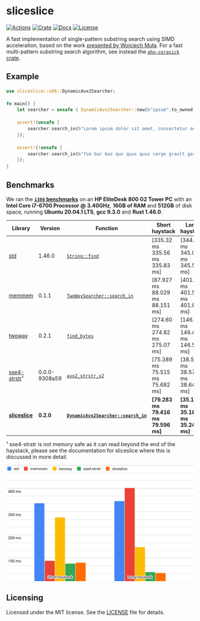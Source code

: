 # sliceslice

[![Actions](https://github.com/cloudflare/sliceslice-rs/workflows/Check/badge.svg)](https://github.com/cloudflare/sliceslice-rs/actions)
[![Crate](https://img.shields.io/crates/v/sliceslice)](https://crates.io/crates/sliceslice)
[![Docs](https://docs.rs/sliceslice/badge.svg)](https://docs.rs/sliceslice)
[![License](https://img.shields.io/crates/l/sliceslice)](LICENSE)

A fast implementation of single-pattern substring search using SIMD acceleration, based on the work [presented by Wojciech Muła](http://0x80.pl/articles/simd-strfind.html). For a fast multi-pattern substring search algorithm, see instead the [`aho-corasick` crate](https://github.com/BurntSushi/aho-corasick).

## Example

```rust
use sliceslice::x86::DynamicAvx2Searcher;

fn main() {
    let searcher = unsafe { DynamicAvx2Searcher::new(b"ipsum".to_owned().into()) };

    assert!(unsafe {
        searcher.search_in(b"Lorem ipsum dolor sit amet, consectetur adipiscing elit")
    });

    assert!(!unsafe {
        searcher.search_in(b"foo bar baz qux quux quuz corge grault garply waldo fred")
    });
}
```

## Benchmarks

We ran the **[`i386` benchmarks](bench/benches/i386.rs)** on an **HP EliteDesk 800 G2 Tower PC** with an **Intel Core i7-6700 Processor @ 3.40GHz**, **16GB of RAM** and **512GB** of disk space, running **Ubuntu 20.04.1 LTS**, **gcc 9.3.0** and **Rust 1.46.0**.

| **Library**                                                   | **Version**   | **Function**                                                                                                                           | **Short haystack**                  | **Long haystack**                   |
| ------------------------------------------------------------- | ------------- | -------------------------------------------------------------------------------------------------------------------------------------- | ----------------------------------- | ----------------------------------- |
| [std](https://doc.rust-lang.org/std/)                         | 1.46.0        | [`String::find`](https://doc.rust-lang.org/1.46.0/std/string/struct.String.html#method.find)                                           | [335.32 ms 335.56 ms 335.83 ms]     | [344.62 ms 345.01 ms 345.52 ms]     |
| [memmem](https://github.com/jneem/memmem)                     | 0.1.1         | [`TwoWaySearcher::search_in`](https://docs.rs/memmem/0.1.1/memmem/struct.TwoWaySearcher.html#method.search_in)                         | [87.927 ms 88.029 ms 88.151 ms]     | [401.40 ms 401.59 ms 401.81 ms]     |
| [twoway](https://github.com/bluss/twoway)                     | 0.2.1         | [`find_bytes`](https://docs.rs/twoway/0.2.1/twoway/fn.find_bytes.html)                                                                 | [274.60 ms 274.82 ms 275.07 ms]     | [146.32 ms 146.44 ms 146.58 ms]     |
| [sse4-strstr](https://github.com/WojciechMula/sse4-strstr)¹   | 0.0.0-9308a59 | [`avx2_strstr_v2`](https://github.com/WojciechMula/sse4-strstr/blob/9308a59891f694f63ad6e55e387d244ea7ca4209/avx2-strstr-v2.cpp#L201)  | [75.389 ms 75.515 ms 75.682 ms]     | [38.521 ms 38.579 ms 38.649 ms]     |
| **[sliceslice](https://github.com/cloudflare/sliceslice-rs)** | **0.2.0**     | **[`DynamicAvx2Searcher::search_in`](https://docs.rs/sliceslice/0.2.0/sliceslice/x86/enum.DynamicAvx2Searcher.html#method.search_in)** | **[79.283 ms 79.416 ms 79.596 ms]** | **[35.135 ms 35.181 ms 35.247 ms]** |

¹ sse4-strstr is not memory safe as it can read beyond the end of the haystack, please see the documentation for sliceslice where this is discussed in more detail.

![Benchmarks results column chart](benchmarks.svg)

## Licensing

Licensed under the MIT license. See the [LICENSE](LICENSE) file for details.
